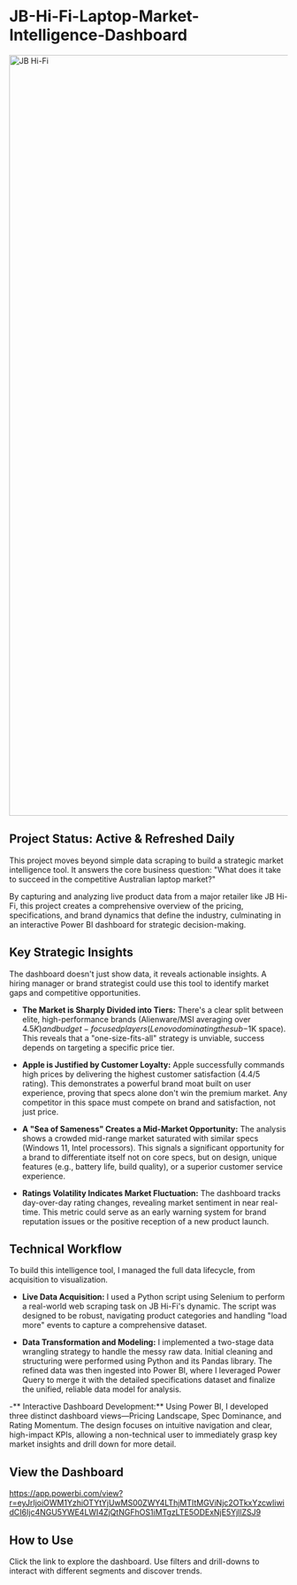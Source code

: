 # JB-Hi-Fi-Laptop-Market-Intelligence-Dashboard
<img width="2434" height="1374" alt="JB Hi-Fi" src="https://github.com/user-attachments/assets/3ad24b6d-bfcf-4a5b-9c3a-838476b7ee11" />


## Project Status: Active & Refreshed Daily

This project moves beyond simple data scraping to build a strategic market intelligence tool. It answers the core business question: "What does it take to succeed in the competitive Australian laptop market?"

By capturing and analyzing live product data from a major retailer like JB Hi-Fi, this project creates a comprehensive overview of the pricing, specifications, and brand dynamics that define the industry, culminating in an interactive Power BI dashboard for strategic decision-making.

## Key Strategic Insights
The dashboard doesn't just show data, it reveals actionable insights. A hiring manager or brand strategist could use this tool to identify market gaps and competitive opportunities.

- **The Market is Sharply Divided into Tiers:** There's a clear split between elite, high-performance brands (Alienware/MSI averaging over $4.5K) and budget-focused players (Lenovo dominating the sub-$1K space). This reveals that a "one-size-fits-all" strategy is unviable, success depends on targeting a specific price tier.

- **Apple is Justified by Customer Loyalty:** Apple successfully commands high prices by delivering the highest customer satisfaction (4.4/5 rating). This demonstrates a powerful brand moat built on user experience, proving that specs alone don't win the premium market. Any competitor in this space must compete on brand and satisfaction, not just price.

- **A "Sea of Sameness" Creates a Mid-Market Opportunity:** The analysis shows a crowded mid-range market saturated with similar specs (Windows 11, Intel processors). This signals a significant opportunity for a brand to differentiate itself not on core specs, but on design, unique features (e.g., battery life, build quality), or a superior customer service experience.

- **Ratings Volatility Indicates Market Fluctuation:** The dashboard tracks day-over-day rating changes, revealing market sentiment in near real-time. This metric could serve as an early warning system for brand reputation issues or the positive reception of a new product launch.

## Technical Workflow
To build this intelligence tool, I managed the full data lifecycle, from acquisition to visualization.

- **Live Data Acquisition:** I used a Python script using Selenium to perform a real-world web scraping task on JB Hi-Fi's dynamic. The script was designed to be robust, navigating product categories and handling "load more" events to capture a comprehensive dataset.

- **Data Transformation and Modeling:** I implemented a two-stage data wrangling strategy to handle the messy raw data. Initial cleaning and structuring were performed using Python and its Pandas library. The refined data was then ingested into Power BI, where I leveraged Power Query to merge it with the detailed specifications dataset and finalize the unified, reliable data model for analysis.

-** Interactive Dashboard Development:** Using Power BI, I developed three distinct dashboard views—Pricing Landscape, Spec Dominance, and Rating Momentum. The design focuses on intuitive navigation and clear, high-impact KPIs, allowing a non-technical user to immediately grasp key market insights and drill down for more detail.

## View the Dashboard
https://app.powerbi.com/view?r=eyJrIjoiOWM1YzhiOTYtYjUwMS00ZWY4LThjMTItMGViNjc2OTkxYzcwIiwidCI6Ijc4NGU5YWE4LWI4ZjQtNGFhOS1iMTgzLTE5ODExNjE5YjllZSJ9

## How to Use
Click the link to explore the dashboard. Use filters and drill-downs to interact with different segments and discover trends.
